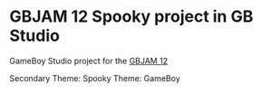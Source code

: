 # GBJAM 12 Spooky project in GB Studio

GameBoy Studio project for the [GBJAM 12](https://itch.io/jam/gbjam-12)

Secondary Theme: Spooky
Theme: GameBoy
